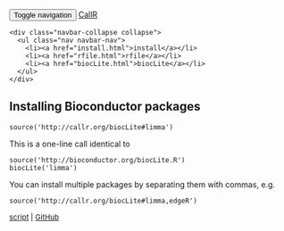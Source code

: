 <!DOCTYPE html>
<html lang="en">
<head>
  <meta charset="utf-8">
  <meta http-equiv="X-UA-Compatible" content="IE=edge">
  <meta name="viewport" content="width=device-width, initial-scale=1">
  <meta name="author" content="Henrik Bengtsson">
  <link rel="shortcut icon" href="">
  <title>CallR: biocLite</title>
  <link href="http://netdna.bootstrapcdn.com/bootstrap/3.2.0/css/bootstrap.min.css" rel="stylesheet">
  <link href="assets/css/navbar-fixed-top.css" rel="stylesheet">
  <link href="assets/css/navbar-sticky-bottom.css" rel="stylesheet">
</head>
<body>
<nav class="navbar navbar-default navbar-fixed-top" role="navigation">
  <div class="container-fluid">
    <div class="navbar-header">
      <button type="button" class="navbar-toggle" data-toggle="collapse" data-target=".navbar-collapse">
        <span class="sr-only">Toggle navigation</span>
        <span class="icon-bar"></span>
        <span class="icon-bar"></span>
        <span class="icon-bar"></span>
      </button>
      <a class="navbar-brand" href="index.html">CallR</a>
    </div>

    <div class="navbar-collapse collapse">
      <ul class="nav navbar-nav">
        <li><a href="install.html">install</a></li>
        <li><a href="rfile.html">rfile</a></li>
        <li><a href="biocLite.html">biocLite</a></li>
      </ul>
    </div>
  </div>
</nav>

<div id="wrap">

<div class="container">

<h2>Installing Bioconductor packages</h2>

<pre><code class="r">source(&#39;http://callr.org/biocLite#limma&#39;)
</code></pre>

<p>This is a one-line call identical to</p>

<pre><code class="r">source(&#39;http://bioconductor.org/biocLite.R&#39;)
biocLite(&#39;limma&#39;)
</code></pre>

<p>You can install multiple packages by separating them with commas, e.g.</p>

<pre><code class="r">source(&#39;http://callr.org/biocLite#limma,edgeR&#39;)
</code></pre>


</div>

<div id="push"></div>
</div>

<div id="footer" style="height: auto;">
  <div class="container">
<p class="muted credit" style="font-size: small;">
<a href="biocLite">script</a> | 
<a href="http://github.com/callr-org/">GitHub</a>
</p>
  </div>
</div>
  <script src="https://ajax.googleapis.com/ajax/libs/jquery/1.11.1/jquery.min.js"></script>
  <script src="http://netdna.bootstrapcdn.com/bootstrap/3.2.0/js/bootstrap.min.js"></script>
  <script>
    (function(i,s,o,g,r,a,m){i['GoogleAnalyticsObject']=r;i[r]=i[r]||function(){
    (i[r].q=i[r].q||[]).push(arguments)},i[r].l=1*new Date();a=s.createElement(o),
    m=s.getElementsByTagName(o)[0];a.async=1;a.src=g;m.parentNode.insertBefore(a,m)
    })(window,document,'script','//www.google-analytics.com/analytics.js','ga');
  
    ga('create', 'UA-54228632-1', 'auto');
    ga('send', 'pageview');
  </script>
</body>
</html>

